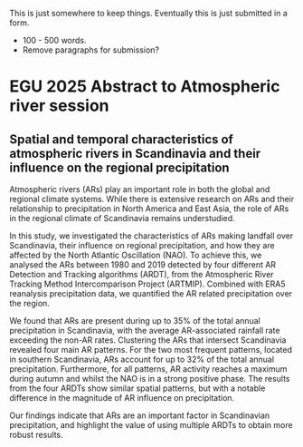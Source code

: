 This is just somewhere to keep things. Eventually this is just submitted in a form.
- 100 - 500 words.
- Remove paragraphs for submission?

# EGU 2025 Abstract to Atmospheric river session

## Spatial and temporal characteristics of atmospheric rivers in Scandinavia and their influence on the regional precipitation

Atmospheric rivers (ARs) play an important role in both the global and regional climate systems.
While there is extensive research on ARs and their relationship to precipitation in North America and East Asia, the role of ARs in the regional climate of Scandinavia remains understudied.

In this study, we investigated the characteristics of ARs making landfall over Scandinavia, their influence on regional precipitation, and how they are affected by the North Atlantic Oscillation (NAO).
To achieve this, we analysed the ARs between 1980 and 2019 detected by four different AR Detection and Tracking algorithms (ARDT), from the Atmospheric River Tracking Method Intercomparison Project (ARTMIP).
Combined with ERA5 reanalysis precipitation data, we quantified the AR related precipitation over the region.

We found that ARs are present during up to 35% of the total annual precipitation in Scandinavia, with the average AR-associated rainfall rate exceeding the non-AR rates.
Clustering the ARs that intersect Scandinavia revealed four main AR patterns.
For the two most frequent patterns, located in southern Scandinavia, ARs account for up to 32% of the total annual precipitation.
Furthermore, for all patterns, AR activity reaches a maximum during autumn and whilst the NAO is in a strong positive phase.
The results from the four ARDTs show similar spatial patterns, but with a notable difference in the magnitude of AR influence on precipitation.

Our findings indicate that ARs are an important factor in Scandinavian precipitation, and highlight the value of using multiple ARDTs to obtain more robust results. 


